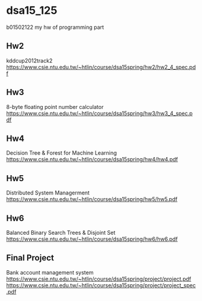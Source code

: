 # dsa15_125
b01502122
my hw of programming part

Hw2
---
kddcup2012track2
https://www.csie.ntu.edu.tw/~htlin/course/dsa15spring/hw2/hw2_4_spec.pdf

Hw3
---
8-byte floating point number calculator
https://www.csie.ntu.edu.tw/~htlin/course/dsa15spring/hw3/hw3_4_spec.pdf

Hw4
---
Decision Tree & Forest for Machine Learning
https://www.csie.ntu.edu.tw/~htlin/course/dsa15spring/hw4/hw4.pdf

Hw5
---
Distributed System Managerment
https://www.csie.ntu.edu.tw/~htlin/course/dsa15spring/hw5/hw5.pdf

Hw6
---
Balanced Binary Search Trees &  Disjoint Set
https://www.csie.ntu.edu.tw/~htlin/course/dsa15spring/hw6/hw6.pdf

Final Project
---
Bank account management system
https://www.csie.ntu.edu.tw/~htlin/course/dsa15spring/project/project.pdf
https://www.csie.ntu.edu.tw/~htlin/course/dsa15spring/project/project_spec.pdf
